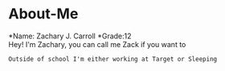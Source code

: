 # About-Me
<About Zachary J. Carroll>
  *Name: Zachary J. Carroll
  *Grade:12
  <Summary>
    Hey! I'm Zachary, you can call me Zack if you want to
    
    Outside of school I'm either working at Target or Sleeping
